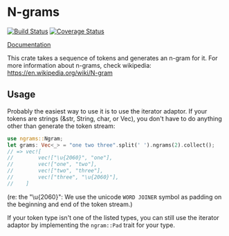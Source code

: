 # N-grams

[![Build Status](https://travis-ci.org/pwoolcoc/ngrams.svg)](https://travis-ci.org/pwoolcoc/ngrams)
[![Coverage Status](https://coveralls.io/repos/pwoolcoc/ngrams/badge.svg?branch=master&service=github)](https://coveralls.io/github/pwoolcoc/ngrams?branch=master)

[Documentation](https://pwoolcoc.github.io/ngrams)

This crate takes a sequence of tokens and generates an n-gram for it.
For more information about n-grams, check wikipedia: https://en.wikipedia.org/wiki/N-gram

## Usage

Probably the easiest way to use it is to use the iterator adaptor. If
your tokens are strings (&str, String, char, or Vec<u8>), you don't have
to do anything other than generate the token stream:

```rust
use ngrams::Ngram;
let grams: Vec<_> = "one two three".split(' ').ngrams(2).collect();
// => vec![
//        vec!["\u{2060}", "one"],
//        vec!["one", "two"],
//        vec!["two", "three"],
//        vec!["three", "\u{2060}"],
//    ]
```

(re: the "\u{2060}": We use the unicode `WORD JOINER` symbol as padding on the beginning and
end of the token stream.)

If your token type isn't one of the listed types, you can still use the
iterator adaptor by implementing the `ngram::Pad` trait for your type.
